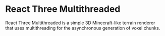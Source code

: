 # React Three Multithreaded

React Three Multithreaded is a simple 3D Minecraft-like terrain renderer that uses multithreading for the asynchronous generation of voxel chunks.
